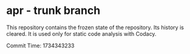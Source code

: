 # apr - trunk branch

This repository contains the frozen state of the repository.
Its history is cleared. It is used only for static code
analysis with Codacy.

Commit Time: 1734343233